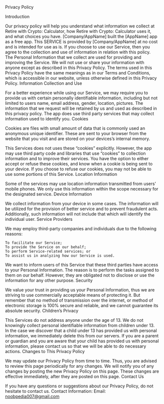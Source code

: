 Privacy Policy

Introduction

Our privacy policy will help you understand what information we collect at Retire with Crypto: Calculator, how Retire with Crypto: Calculator uses it, and what choices you have. [Company/AppName] built the [AppName] app as a free app. This SERVICE is provided by [Company/AppName] at no cost and is intended for use as is. If you choose to use our Service, then you agree to the collection and use of information in relation with this policy. The Personal Information that we collect are used for providing and improving the Service. We will not use or share your information with anyone except as described in this Privacy Policy.
The terms used in this Privacy Policy have the same meanings as in our Terms and Conditions, which is accessible in our website, unless otherwise defined in this Privacy Policy.
Information Collection and Use

For a better experience while using our Service, we may require you to provide us with certain personally identifiable information, including but not limited to users name, email address, gender, location, pictures. The information that we request will be retained by us and used as described in this privacy policy.
The app does use third party services that may collect information used to identify you.
Cookies

Cookies are files with small amount of data that is commonly used an anonymous unique identifier. These are sent to your browser from the website that you visit and are stored on your devices’s internal memory.

This Services does not uses these “cookies” explicitly. However, the app may use third party code and libraries that use “cookies” to collection information and to improve their services. You have the option to either accept or refuse these cookies, and know when a cookie is being sent to your device. If you choose to refuse our cookies, you may not be able to use some portions of this Service.
Location Information

Some of the services may use location information transmitted from users' mobile phones. We only use this information within the scope necessary for the designated service.
Device Information

We collect information from your device in some cases. The information will be utilized for the provision of better service and to prevent fraudulent acts. Additionally, such information will not include that which will identify the individual user.
Service Providers

We may employ third-party companies and individuals due to the following reasons:

    To facilitate our Service;
    To provide the Service on our behalf;
    To perform Service-related services; or
    To assist us in analyzing how our Service is used.

We want to inform users of this Service that these third parties have access to your Personal Information. The reason is to perform the tasks assigned to them on our behalf. However, they are obligated not to disclose or use the information for any other purpose.
Security

We value your trust in providing us your Personal Information, thus we are striving to use commercially acceptable means of protecting it. But remember that no method of transmission over the internet, or method of electronic storage is 100% secure and reliable, and we cannot guarantee its absolute security.
Children’s Privacy

This Services do not address anyone under the age of 13. We do not knowingly collect personal identifiable information from children under 13. In the case we discover that a child under 13 has provided us with personal information, we immediately delete this from our servers. If you are a parent or guardian and you are aware that your child has provided us with personal information, please contact us so that we will be able to do necessary actions.
Changes to This Privacy Policy

We may update our Privacy Policy from time to time. Thus, you are advised to review this page periodically for any changes. We will notify you of any changes by posting the new Privacy Policy on this page. These changes are effective immediately, after they are posted on this page.
Contact Us

If you have any questions or suggestions about our Privacy Policy, do not hesitate to contact us.
Contact Information:
Email: noobpedia007@gmail.com
